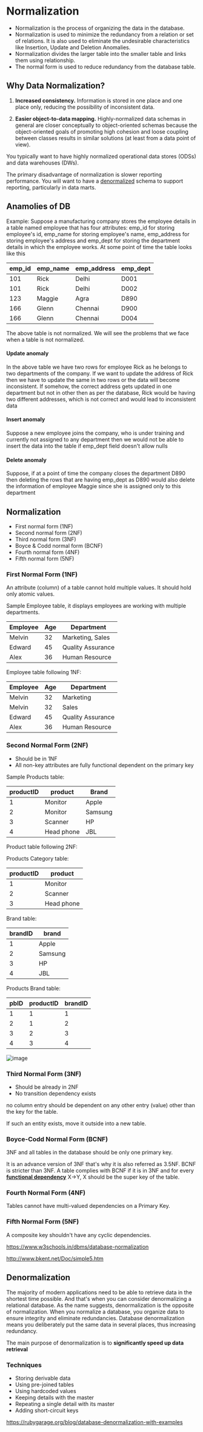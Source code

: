 # Normalization

- Normalization is the process of organizing the data in the database.
- Normalization is used to minimize the redundancy from a relation or set of relations. It is also used to eliminate the undesirable characteristics like Insertion, Update and Deletion Anomalies.
- Normalization divides the larger table into the smaller table and links them using relationship.
- The normal form is used to reduce redundancy from the database table.

## Why Data Normalization?

1. **Increased consistency.** Information is stored in one place and one place only, reducing the possibility of inconsistent data.

2. **Easier object-to-data mapping.** Highly-normalized data schemas in general are closer conceptually to object-oriented schemas because the object-oriented goals of promoting high cohesion and loose coupling between classes results in similar solutions (at least from a data point of view).

You typically want to have highly normalized operational data stores (ODSs) and data warehouses (DWs).

The primary disadvantage of normalization is slower reporting performance. You will want to have a [denormalized](http://agiledata.org/essays/dataNormalization.html#Denormalization) schema to support reporting, particularly in data marts.

## Anamolies of DB

Example: Suppose a manufacturing company stores the employee details in a table named employee that has four attributes: emp_id for storing employee's id, emp_name for storing employee's name, emp_address for storing employee's address and emp_dept for storing the department details in which the employee works. At some point of time the table looks like this

| emp_id | emp_name | emp_address | emp_dept |
|--------|----------|-------------|----------|
| 101    | Rick     | Delhi       | D001     |
| 101    | Rick     | Delhi       | D002     |
| 123    | Maggie   | Agra        | D890     |
| 166    | Glenn    | Chennai     | D900     |
| 166    | Glenn    | Chennai     | D004     |

The above table is not normalized. We will see the problems that we face when a table is not normalized.

#### Update anomaly

In the above table we have two rows for employee Rick as he belongs to two departments of the company. If we want to update the address of Rick then we have to update the same in two rows or the data will become inconsistent. If somehow, the correct address gets updated in one department but not in other then as per the database, Rick would be having two different addresses, which is not correct and would lead to inconsistent data

#### Insert anomaly

Suppose a new employee joins the company, who is under training and currently not assigned to any department then we would not be able to insert the data into the table if emp_dept field doesn't allow nulls

#### Delete anomaly

Suppose, if at a point of time the company closes the department D890 then deleting the rows that are having emp_dept as D890 would also delete the information of employee Maggie since she is assigned only to this department

## Normalization

- First normal form (1NF)
- Second normal form (2NF)
- Third normal form (3NF)
- Boyce & Codd normal form (BCNF)
- Fourth normal form (4NF)
- Fifth normal form (5NF)

### First Normal Form (1NF)

An attribute (column) of a table cannot hold multiple values. It should hold only atomic values.

Sample Employee table, it displays employees are working with multiple departments.

| Employee | Age | Department        |
|----------|-----|-------------------|
| Melvin   | 32  | Marketing, Sales  |
| Edward   | 45  | Quality Assurance |
| Alex     | 36  | Human Resource    |

Employee table following 1NF:

| Employee | Age | Department        |
|----------|-----|-------------------|
| Melvin   | 32  | Marketing         |
| Melvin   | 32  | Sales             |
| Edward   | 45  | Quality Assurance |
| Alex     | 36  | Human Resource    |

### Second Normal Form (2NF)

- Should be in 1NF
- All non-key attributes are fully functional dependent on the primary key

Sample Products table:

| productID | product    | Brand   |
|-----------|------------|---------|
| 1         | Monitor    | Apple   |
| 2         | Monitor    | Samsung |
| 3         | Scanner    | HP      |
| 4         | Head phone | JBL     |

Product table following 2NF:

Products Category table:

| productID | product    |
|-----------|------------|
| 1         | Monitor    |
| 2         | Scanner    |
| 3         | Head phone |

Brand table:

| brandID | brand   |
|---------|---------|
| 1       | Apple   |
| 2       | Samsung |
| 3       | HP      |
| 4       | JBL     |

Products Brand table:

| pbID | productID | brandID |
|------|-----------|---------|
| 1    | 1         | 1       |
| 2    | 1         | 2       |
| 3    | 2         | 3       |
| 4    | 3         | 4       |

![image](../../media/Normalization-image1.jpg)

### Third Normal Form (3NF)

- Should be already in 2NF
- No transition dependency exists

no column entry should be dependent on any other entry (value) other than the key for the table.

If such an entity exists, move it outside into a new table.

### Boyce-Codd Normal Form (BCNF)

3NF and all tables in the database should be only one primary key.

It is an advance version of 3NF that's why it is also referred as 3.5NF. BCNF is stricter than 3NF. A table complies with BCNF if it is in 3NF and for every [**functional dependency**](https://beginnersbook.com/2015/04/functional-dependency-in-dbms/) X->Y, X should be the super key of the table.

### Fourth Normal Form (4NF)

Tables cannot have multi-valued dependencies on a Primary Key.

### Fifth Normal Form (5NF)

A composite key shouldn't have any cyclic dependencies.

<https://www.w3schools.in/dbms/database-normalization>

<http://www.bkent.net/Doc/simple5.htm>

## Denormalization

The majority of modern applications need to be able to retrieve data in the shortest time possible. And that's when you can consider denormalizing a relational database. As the name suggests, denormalization is the opposite of normalization. When you normalize a database, you organize data to ensure integrity and eliminate redundancies. Database denormalization means you deliberately put the same data in several places, thus increasing redundancy.

The main purpose of denormalization is to **significantly speed up data retrieval**

### Techniques

- Storing derivable data
- Using pre-joined tables
- Using hardcoded values
- Keeping details with the master
- Repeating a single detail with its master
- Adding short-circuit keys

<https://rubygarage.org/blog/database-denormalization-with-examples>
